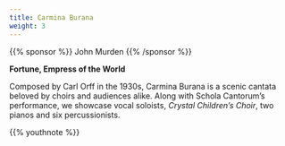 ```yaml
---
title: Carmina Burana
weight: 3
---
```


{{% sponsor %}} John Murden {{% /sponsor %}}

**Fortune, Empress of the World**  

Composed by Carl Orff in the 1930s, Carmina Burana is a scenic cantata beloved
by choirs and audiences alike.  Along with Schola Cantorum’s performance, we
showcase vocal soloists, _Crystal Children’s Choir_, two pianos and six
percussionists.

{{% youthnote %}}
